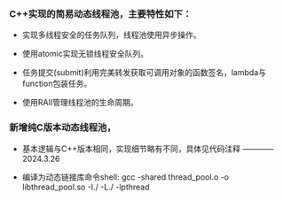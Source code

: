 ### C++实现的简易动态线程池，主要特性如下：

+ 实现多线程安全的任务队列，线程池使用异步操作。
+ 使用atomic实现无锁线程安全队列。

+ 任务提交(submit)利用完美转发获取可调用对象的函数签名，lambda与function包装任务。

+ 使用RAII管理线程池的生命周期。


### 新增纯C版本动态线程池，

+ 基本逻辑与C++版本相同，实现细节略有不同，具体见代码注释 ———— 2024.3.26

+ 编译为动态链接库命令shell: gcc -shared thread_pool.o -o libthread_pool.so -I./ -L./ -lpthread
  
